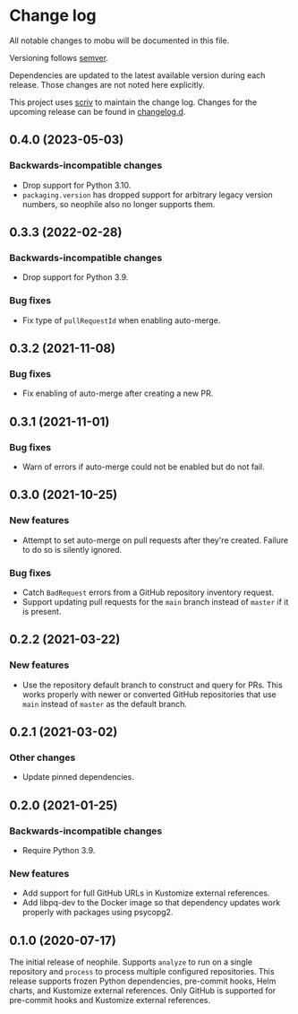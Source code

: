 # Change log

All notable changes to mobu will be documented in this file.

Versioning follows [semver](https://semver.org/).

Dependencies are updated to the latest available version during each release. Those changes are not noted here explicitly.

This project uses [scriv](https://scriv.readthedocs.io/en/latest/) to maintain the change log.
Changes for the upcoming release can be found in [changelog.d](https://github.com/lsst-sqre/neophile/tree/main/changelog.d/).

<!-- scriv-insert-here -->

## 0.4.0 (2023-05-03)

### Backwards-incompatible changes

- Drop support for Python 3.10.
- `packaging.version` has dropped support for arbitrary legacy version numbers, so neophile also no longer supports them.

## 0.3.3 (2022-02-28)

### Backwards-incompatible changes

- Drop support for Python 3.9.

### Bug fixes

- Fix type of ``pullRequestId`` when enabling auto-merge.

## 0.3.2 (2021-11-08)

### Bug fixes

- Fix enabling of auto-merge after creating a new PR.

## 0.3.1 (2021-11-01)

### Bug fixes

- Warn of errors if auto-merge could not be enabled but do not fail.

## 0.3.0 (2021-10-25)

### New features

- Attempt to set auto-merge on pull requests after they're created. Failure to do so is silently ignored.

### Bug fixes

- Catch `BadRequest` errors from a GitHub repository inventory request.
- Support updating pull requests for the `main` branch instead of `master` if it is present.

## 0.2.2 (2021-03-22)

### New features

- Use the repository default branch to construct and query for PRs. This works properly with newer or converted GitHub repositories that use `main` instead of `master` as the default branch.

## 0.2.1 (2021-03-02)

### Other changes

- Update pinned dependencies.

## 0.2.0 (2021-01-25)

### Backwards-incompatible changes

- Require Python 3.9.

### New features

- Add support for full GitHub URLs in Kustomize external references.
- Add libpq-dev to the Docker image so that dependency updates work properly with packages using psycopg2.

## 0.1.0 (2020-07-17)

The initial release of neophile. Supports ``analyze`` to run on a single repository and ``process`` to process multiple configured repositories. This release supports frozen Python dependencies, pre-commit hooks, Helm charts, and Kustomize external references. Only GitHub is supported for pre-commit hooks and Kustomize external references.
